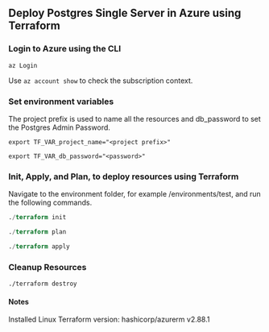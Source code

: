 
## Deploy Postgres Single Server in Azure using Terraform

### Login to Azure using the CLI

```
az Login
```

Use `az account show` to check the subscription context.

### Set environment variables

The project prefix is used to name all the resources and db_password to set the Postgres Admin Password.

```variables
export TF_VAR_project_name="<project prefix>"

export TF_VAR_db_password="<password>"
```


### Init, Apply, and Plan, to deploy resources using Terraform


Navigate to the environment folder, for example /environments/test, and run the following commands.

```terraform
./terraform init

./terraform plan

./terraform apply
```

### Cleanup Resources

```
./terraform destroy
```

#### Notes

Installed Linux Terraform version: hashicorp/azurerm v2.88.1 
